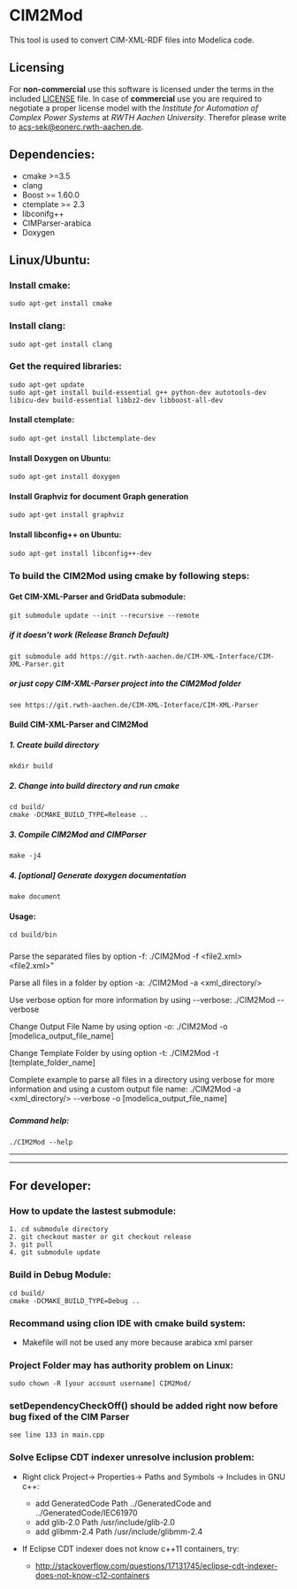 # CIM2Mod
This tool is used to convert CIM-XML-RDF files into Modelica code.

## Licensing
For **non-commercial** use this software is licensed under the terms in the included [LICENSE](LICENSE) file.
In case of **commercial** use you are required to negotiate a proper license model with the *Institute for Automation of Complex Power Systems* at *RWTH Aachen University*. Therefor please write to [acs-sek@eonerc.rwth-aachen.de](mailto:acs-sek@eonerc.rwth-aachen.de).

## Dependencies:
* cmake >=3.5
* clang
* Boost >= 1.60.0
* ctemplate >= 2.3
* libconifg++
* CIMParser-arabica
* Doxygen

## Linux/Ubuntu:

### Install cmake:

    sudo apt-get install cmake

### Install clang:

    sudo apt-get install clang

### Get the required libraries:

    sudo apt-get update
    sudo apt-get install build-essential g++ python-dev autotools-dev libicu-dev build-essential libbz2-dev libboost-all-dev


#### Install ctemplate:

    sudo apt-get install libctemplate-dev

#### Install Doxygen on Ubuntu:

	sudo apt-get install doxygen

#### Install Graphviz for document Graph generation

    sudo apt-get install graphviz

#### Install libconfig++ on Ubuntu:

    sudo apt-get install libconfig++-dev


### To build the CIM2Mod using cmake by following steps:

#### Get CIM-XML-Parser and GridData submodule:

    git submodule update --init --recursive --remote

##### if it doesn't work (Release Branch Default)

    git submodule add https://git.rwth-aachen.de/CIM-XML-Interface/CIM-XML-Parser.git

#####  or just copy CIM-XML-Parser project into the CIM2Mod folder

    see https://git.rwth-aachen.de/CIM-XML-Interface/CIM-XML-Parser

#### Build CIM-XML-Parser and CIM2Mod

##### 1. Create build directory

    mkdir build

##### 2. Change into build directory and run cmake

    cd build/
    cmake -DCMAKE_BUILD_TYPE=Release ..

##### 3. Compile CIM2Mod and CIMParser

    make -j4

##### 4. [optional] Generate doxygen documentation

    make document

#### Usage:

    cd build/bin

###
  Parse the separated files by option -f:
  ./CIM2Mod -f <file2.xml> <file2.xml>"

  Parse all files in a folder by option -a:
  ./CIM2Mod -a <xml_directory/>
  
  Use verbose option for more information by using --verbose:
  ./CIM2Mod --verbose
  
  Change Output File Name by using option -o:
  ./CIM2Mod -o [modelica_output_file_name]

  Change Template Folder by using option -t:
  ./CIM2Mod -t [template_folder_name]

  Complete example to parse all files in a directory using verbose for more information and using a custom output file name:
  ./CIM2Mod -a <xml_directory/> --verbose -o [modelica_output_file_name]
###
##### Command help:

    ./CIM2Mod --help

***

***
## For developer:

### How to update the lastest submodule:

    1. cd submodule directory
    2. git checkout master or git checkout release
    3. git pull
    4. git submodule update

### Build in Debug Module:

    cd build/
    cmake -DCMAKE_BUILD_TYPE=Debug ..

### Recommand using clion IDE with cmake build system:

* Makefile will not be used any more because arabica xml parser

### Project Folder may has authority problem on Linux:

    sudo chown -R [your account username] CIM2Mod/
    
### setDependencyCheckOff() should be added right now before bug fixed of the CIM Parser
    see line 133 in main.cpp
    
### Solve Eclipse CDT indexer unresolve inclusion problem:

* Right click Project-> Properties-> Paths and Symbols -> Includes in GNU c++:

  * add GeneratedCode Path ../GeneratedCode and ../GeneratedCode/IEC61970
  * add glib-2.0 Path /usr/include/glib-2.0
  * add glibmm-2.4 Path /usr/include/glibmm-2.4

* If Eclipse CDT indexer does not know c++11 containers, try:
  * http://stackoverflow.com/questions/17131745/eclipse-cdt-indexer-does-not-know-c12-containers

